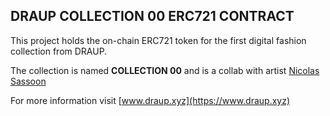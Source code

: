 ## DRAUP COLLECTION 00 ERC721 CONTRACT

This project holds the on-chain ERC721 token for the first digital fashion collection from DRAUP.

The collection is named __COLLECTION 00__ and is a collab with artist [Nicolas Sassoon](https://nicolassassoon.com/)

For more information visit [www.draup.xyz](https://www.draup.xyz)

